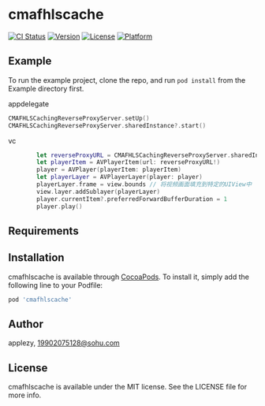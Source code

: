 # cmafhlscache

[![CI Status](https://img.shields.io/travis/applezy/cmafhlscache.svg?style=flat)](https://travis-ci.org/applezy/cmafhlscache)
[![Version](https://img.shields.io/cocoapods/v/cmafhlscache.svg?style=flat)](https://cocoapods.org/pods/cmafhlscache)
[![License](https://img.shields.io/cocoapods/l/cmafhlscache.svg?style=flat)](https://cocoapods.org/pods/cmafhlscache)
[![Platform](https://img.shields.io/cocoapods/p/cmafhlscache.svg?style=flat)](https://cocoapods.org/pods/cmafhlscache)

## Example

To run the example project, clone the repo, and run `pod install` from the Example directory first.

appdelegate
```swift 
CMAFHLSCachingReverseProxyServer.setUp()
CMAFHLSCachingReverseProxyServer.sharedInstance?.start()
```

vc
```swift
        let reverseProxyURL = CMAFHLSCachingReverseProxyServer.sharedInstance?.reverseProxyURL(from: playlistURL)! ?? URL(string: "www.apple.com")
        let playerItem = AVPlayerItem(url: reverseProxyURL!)
        player = AVPlayer(playerItem: playerItem)
        let playerLayer = AVPlayerLayer(player: player)
        playerLayer.frame = view.bounds // 将视频画面填充到特定的UIView中
        view.layer.addSublayer(playerLayer)
        player.currentItem?.preferredForwardBufferDuration = 1
        player.play()
```



## Requirements

## Installation

cmafhlscache is available through [CocoaPods](https://cocoapods.org). To install
it, simply add the following line to your Podfile:

```ruby
pod 'cmafhlscache'
```

## Author

applezy, 19902075128@sohu.com

## License

cmafhlscache is available under the MIT license. See the LICENSE file for more info.
